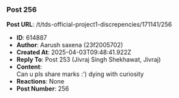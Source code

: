 ### Post 256
**Post URL**: /t/tds-official-project1-discrepencies/171141/256
- **ID**: 614887
- **Author**: Aarush saxena  (23f2005702)
- **Created At**: 2025-04-03T09:48:41.922Z
- **Reply To**: Post 253 (Jivraj Singh Shekhawat, Jivraj)
- **Content**:  
  Can u pls share marks :') dying with curiosity
- **Reactions**: None
- **Post Number**: 256

